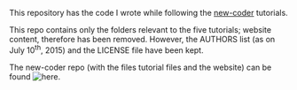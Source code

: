 This repository has the code I wrote while following the [new-coder](http://newcoder.io) tutorials.

This repo contains only the folders relevant to the five tutorials; website content, therefore has been removed. However, the AUTHORS list (as on July 10<sup>th</sup>, 2015) and the LICENSE file have been kept.

The new-coder repo (with the files tutorial files and the website) can be found ![here](https://github.com/econchick/new-coder).